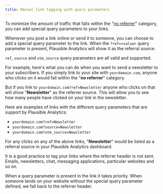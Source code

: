 ```yaml
---
title: Manual link tagging with query parameters
---
```


To minimize the amount of traffic that falls within the "[no referrer](top-referrers.md)" category, you can add special query parameters to your links.

Whenever you post a link online or send it to someone, you can choose to add a special query parameter to the link. When the `?ref=<value>` query parameter is present, Plausible Analytics will show it as the referral source.

`ref`, `source` and `utm_source` query parameters are all valid and supported.

For example, here's what you can do when you want to send a newsletter to your subscribers. If you simply link to your site with `yourdomain.com`, anyone who clicks on it would fall within the "**no referrer**" category. 

But if you link to `yourdomain.com?ref=Newsletter` anyone who clicks on that will show "**Newsletter**" as the referrer source. This will allow you to see how many people have clicked on your link in the newsletter.

Here are examples of links with the different query parameters that are support by Plausible Analytics:

* `yourdomain.com?ref=Newsletter`
* `yourdomain.com?source=Newsletter`
* `yourdomain.com?utm_source=Newsletter`

For any clicks on any of the above links, "**Newsletter**" would be listed as a referral source in your Plausible Analytics dashboard.

It is a good practice to tag your links where the referrer header is not sent. Emails, newsletters, chat, messaging applications, particular websites and so on.

When a query parameter is present in the link it takes priority. When someone lands on your website without the special query parameter defined, we fall back to the referrer header.
